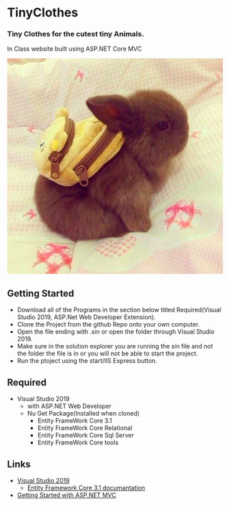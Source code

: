 # TinyClothes

### Tiny Clothes for the cutest tiny Animals.

In Class website built using ASP.NET Core MVC

![Tiny Clothes](https://github.com/Reese2596/CPW213-Winter2020-TinyClothes/blob/master/TinyClothes/Xdj9drOWCnJsoARujICCYjyC8oJ_Icjb6hiKo9eVVLE.jpg)

## Getting Started 
- Download all of the Programs in the section below titled Required(Visual Studio 2019, ASP.Net Web Developer Extension).
- Clone the Project from the github Repo onto your own computer.
- Open the file ending with .sin or open the folder through Visual Studio 2019.
- Make sure in the solution explorer you are running the sin file and not the folder the file is in or you will not be able to start the project.
- Run the ptoject using the start/llS Express button.

## Required 
- Visual Studio 2019 
  - with ASP.NET Web Developer 
  - Nu Get Package(Installed when cloned)
    - Entity FrameWork Core 3.1
    - Entity FrameWork Core Relational
    - Entity FrameWork Core Sql Server
    - Entity FrameWork Core tools

## Links
- [Visual Studio 2019](https://visualstudio.microsoft.com/vs/)
  - [Entity Framework Core 3.1 documantation](https://docs.microsoft.com/en-us/aspnet/core/data/ef-mvc/intro?view=aspnetcore-3.1)
- [Getting Started with ASP.NET MVC](https://docs.microsoft.com/en-us/aspnet/mvc/overview/getting-started/introduction/getting-started)
